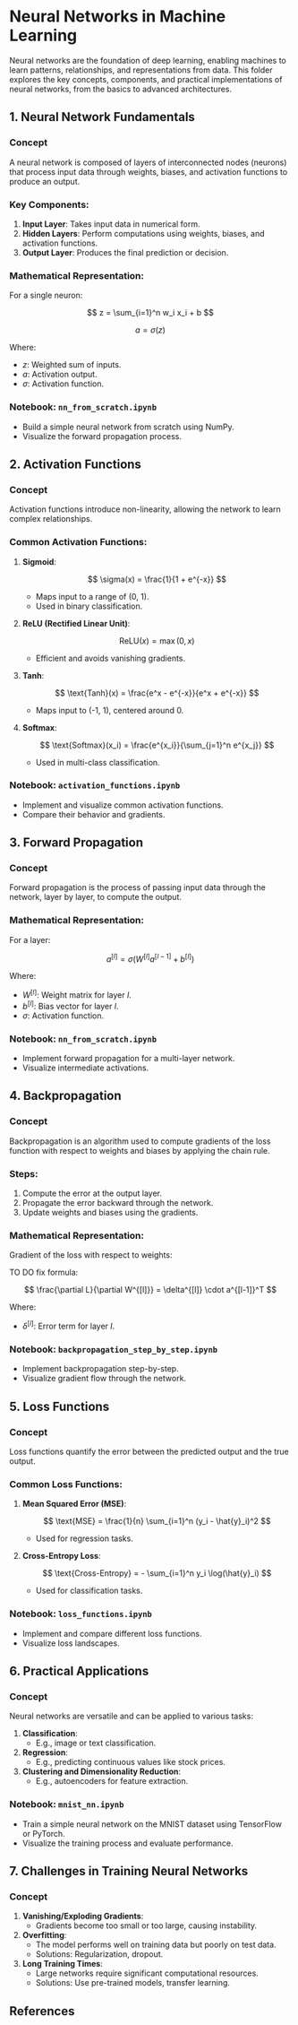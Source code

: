 
# **Neural Networks in Machine Learning**

Neural networks are the foundation of deep learning, enabling machines to learn patterns, relationships, and representations from data. This folder explores the key concepts, components, and practical implementations of neural networks, from the basics to advanced architectures.


## **1. Neural Network Fundamentals**
### **Concept**
A neural network is composed of layers of interconnected nodes (neurons) that process input data through weights, biases, and activation functions to produce an output.

### **Key Components**:
1. **Input Layer**: Takes input data in numerical form.
2. **Hidden Layers**: Perform computations using weights, biases, and activation functions.
3. **Output Layer**: Produces the final prediction or decision.

### **Mathematical Representation**:
For a single neuron:

$$
z = \sum_{i=1}^n w_i x_i + b
$$

$$
a = \sigma(z)
$$

Where:
- $z$: Weighted sum of inputs.
- $a$: Activation output.
- $\sigma$: Activation function.

### **Notebook: `nn_from_scratch.ipynb`**
- Build a simple neural network from scratch using NumPy.
- Visualize the forward propagation process.



## **2. Activation Functions**
### **Concept**
Activation functions introduce non-linearity, allowing the network to learn complex relationships.

### **Common Activation Functions**:
1. **Sigmoid**:
   
   $$
   \sigma(x) = \frac{1}{1 + e^{-x}}
   $$

   - Maps input to a range of (0, 1).
   - Used in binary classification.

2. **ReLU (Rectified Linear Unit)**:
   
   $$
   \text{ReLU}(x) = \max(0, x)
   $$

   - Efficient and avoids vanishing gradients.

3. **Tanh**:
   
   $$
   \text{Tanh}(x) = \frac{e^x - e^{-x}}{e^x + e^{-x}}
   $$

   - Maps input to (-1, 1), centered around 0.

4. **Softmax**:
   
   $$
   \text{Softmax}(x_i) = \frac{e^{x_i}}{\sum_{j=1}^n e^{x_j}}
   $$

   - Used in multi-class classification.

### **Notebook: `activation_functions.ipynb`**
- Implement and visualize common activation functions.
- Compare their behavior and gradients.



## **3. Forward Propagation**
### **Concept**
Forward propagation is the process of passing input data through the network, layer by layer, to compute the output.

### **Mathematical Representation**:
For a layer:

$$
a^{[l]} = \sigma(W^{[l]}a^{[l-1]} + b^{[l]})
$$

Where:
- $W^{[l]}$: Weight matrix for layer $l$.
- $b^{[l]}$: Bias vector for layer $l$.
- $\sigma$: Activation function.

### **Notebook: `nn_from_scratch.ipynb`**
- Implement forward propagation for a multi-layer network.
- Visualize intermediate activations.


## **4. Backpropagation**
### **Concept**
Backpropagation is an algorithm used to compute gradients of the loss function with respect to weights and biases by applying the chain rule.

### **Steps**:
1. Compute the error at the output layer.
2. Propagate the error backward through the network.
3. Update weights and biases using the gradients.

### **Mathematical Representation**:
Gradient of the loss with respect to weights:

TO DO fix formula:

$$
\frac{\partial L}{\partial W^{[l]}} = \delta^{[l]} \cdot a^{[l-1]}^T
$$

Where:
- $\delta^{[l]}$: Error term for layer $l$.

### **Notebook: `backpropagation_step_by_step.ipynb`**
- Implement backpropagation step-by-step.
- Visualize gradient flow through the network.



## **5. Loss Functions**
### **Concept**
Loss functions quantify the error between the predicted output and the true output.

### **Common Loss Functions**:
1. **Mean Squared Error (MSE)**:
   
   $$
   \text{MSE} = \frac{1}{n} \sum_{i=1}^n (y_i - \hat{y}_i)^2
   $$

   - Used for regression tasks.

2. **Cross-Entropy Loss**:
   
   $$
   \text{Cross-Entropy} = - \sum_{i=1}^n y_i \log(\hat{y}_i)
   $$
   
   - Used for classification tasks.

### **Notebook: `loss_functions.ipynb`**
- Implement and compare different loss functions.
- Visualize loss landscapes.


## **6. Practical Applications**
### **Concept**
Neural networks are versatile and can be applied to various tasks:
1. **Classification**:
   - E.g., image or text classification.
2. **Regression**:
   - E.g., predicting continuous values like stock prices.
3. **Clustering and Dimensionality Reduction**:
   - E.g., autoencoders for feature extraction.

### **Notebook: `mnist_nn.ipynb`**
- Train a simple neural network on the MNIST dataset using TensorFlow or PyTorch.
- Visualize the training process and evaluate performance.



## **7. Challenges in Training Neural Networks**
### **Concept**
1. **Vanishing/Exploding Gradients**:
   - Gradients become too small or too large, causing instability.
2. **Overfitting**:
   - The model performs well on training data but poorly on test data.
   - Solutions: Regularization, dropout.
3. **Long Training Times**:
   - Large networks require significant computational resources.
   - Solutions: Use pre-trained models, transfer learning.



## **References**
